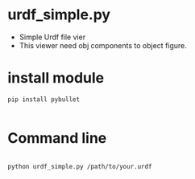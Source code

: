 # urdf_simple.py
- Simple Urdf file vier
- This viewer need obj components to object figure.

# install module

```
pip install pybullet


```


# Command line

```

python urdf_simple.py /path/to/your.urdf


```

